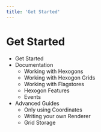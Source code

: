 ```yaml
---
title: 'Get Started'
---
```


# Get Started

- Get Started
- Documentation
  - Working with Hexogons
  - Working with Hexogon Grids
  - Working with Flagstores
  - Hexogon Features
  - Events
- Advanced Guides
  - Only using Coordinates
  - Writing your own Renderer
  - Grid Storage
  
